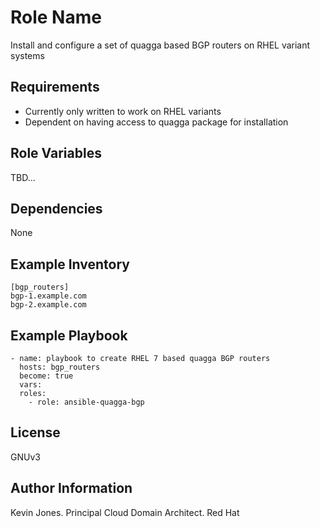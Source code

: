 Role Name
=========

Install and configure a set of quagga based BGP routers on RHEL variant systems

Requirements
------------

- Currently only written to work on RHEL variants
- Dependent on having access to quagga package for installation

Role Variables
--------------

TBD...

Dependencies
------------

None

Example Inventory
-----------------

    [bgp_routers]
    bgp-1.example.com
    bgp-2.example.com

Example Playbook
----------------

    - name: playbook to create RHEL 7 based quagga BGP routers
      hosts: bgp_routers
      become: true
      vars:
      roles:
        - role: ansible-quagga-bgp

License
-------

GNUv3

Author Information
------------------

Kevin Jones. Principal Cloud Domain Architect. Red Hat
